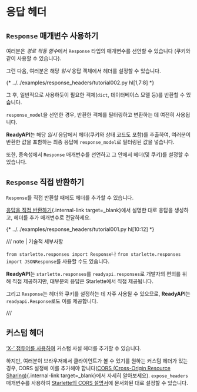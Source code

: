# 응답 헤더

## `Response` 매개변수 사용하기

여러분은 *경로 작동 함수*에서 `Response` 타입의 매개변수를 선언할 수 있습니다 (쿠키와 같이 사용할 수 있습니다).

그런 다음, 여러분은 해당 *임시* 응답 객체에서 헤더를 설정할 수 있습니다.

{* ../../examples/response_headers/tutorial002.py hl[1,7:8] *}

그 후, 일반적으로 사용하듯이 필요한 객체(`dict`, 데이터베이스 모델 등)를 반환할 수 있습니다.

`response_model`을 선언한 경우, 반환한 객체를 필터링하고 변환하는 데 여전히 사용됩니다.

**ReadyAPI**는 해당 *임시* 응답에서 헤더(쿠키와 상태 코드도 포함)를 추출하여, 여러분이 반환한 값을 포함하는 최종 응답에 `response_model`로 필터링된 값을 넣습니다.

또한, 종속성에서 `Response` 매개변수를 선언하고 그 안에서 헤더(및 쿠키)를 설정할 수 있습니다.

## `Response` 직접 반환하기

`Response`를 직접 반환할 때에도 헤더를 추가할 수 있습니다.

[응답을 직접 반환하기](response-directly.md){.internal-link target=_blank}에서 설명한 대로 응답을 생성하고, 헤더를 추가 매개변수로 전달하세요.

{* ../../examples/response_headers/tutorial001.py hl[10:12] *}

/// note | 기술적 세부사항

`from starlette.responses import Response`나 `from starlette.responses import JSONResponse`를 사용할 수도 있습니다.

**ReadyAPI**는 `starlette.responses`를 `readyapi.responses`로 개발자의 편의를 위해 직접 제공하지만, 대부분의 응답은 Starlette에서 직접 제공됩니다.

그리고 `Response`는 헤더와 쿠키를 설정하는 데 자주 사용될 수 있으므로, **ReadyAPI**는 `readyapi.Response`로도 이를 제공합니다.

///

## 커스텀 헤더

<a href="https://developer.mozilla.org/en-US/docs/Web/HTTP/Headers" class="external-link" target="_blank">‘X-’ 접두어를 사용하여</a> 커스텀 사설 헤더를 추가할 수 있습니다.

하지만, 여러분이 브라우저에서 클라이언트가 볼 수 있기를 원하는 커스텀 헤더가 있는 경우, CORS 설정에 이를 추가해야 합니다([CORS (Cross-Origin Resource Sharing)](../tutorial/cors.md){.internal-link target=_blank}에서 자세히 알아보세요). `expose_headers` 매개변수를 사용하여 <a href="https://www.starlette.io/middleware/#corsmiddleware" class="external-link" target="_blank">Starlette의 CORS 설명서</a>에 문서화된 대로 설정할 수 있습니다.

